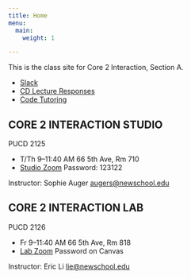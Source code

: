 ```yaml
---
title: Home
menu: 
  main:
    weight: 1

---
```


This is the class site for Core 2 Interaction, Section A. 
<br>
- [Slack](http://s22coreinteraction.slack.com)
- [CD Lecture Responses](https://docs.google.com/document/d/1bn3rViEAUYl9OhNsVYa8NoAUCQ1ZuLogm_YaI4MZ1qM/preview)
- [Code Tutoring](https://www.newschool.edu/learning-center/) 

## CORE 2 INTERACTION STUDIO

PUCD 2125
- T/Th 9–11:40 AM
  66 5th Ave, Rm 710
- [Studio Zoom](https://rutgers.zoom.us/my/sa1568)
  Password: 123122

Instructor: Sophie Auger
augers@newschool.edu


## CORE 2 INTERACTION LAB

PUCD 2126
- Fr 9–11:40 AM
  66 5th Ave, Rm 818
- [Lab Zoom](https://NewSchool.zoom.us/j/92535344392)
  Password on Canvas
  
Instructor: Eric Li
lie@newschool.edu

